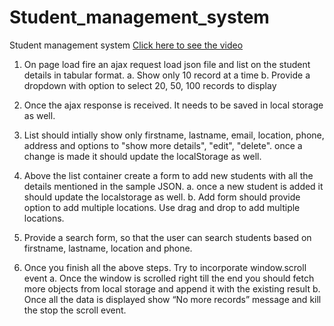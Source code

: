 # Student_management_system
 Student management system [Click here to see the video](https://www.youtube.com/watch?v=5omp_eLevbE)

1.	 On page load fire an ajax request load json file and list on the student details in tabular format.
 a.	Show only 10 record at a time
 b.	Provide a dropdown with option to select 20, 50, 100 records to display

2.	Once the ajax response is received. It needs to be saved in local storage as well.

3.	List should intially show only firstname, lastname, email, location, phone, address and options to "show more details", "edit", "delete". once a change is made it should update the localStorage as well.

4.	Above the list container create a form to add new students with all the details mentioned in the sample JSON.
  a.	once a new student is added it should update the localstorage as well.
  b.	Add form should provide option to add multiple locations. Use drag and drop to add multiple locations.

5.	Provide a search form, so that the user can search students based on firstname, lastname, location and phone.

6.	Once you finish all the above steps. Try to incorporate window.scroll event
 a.	Once the window is scrolled right till the end you should fetch more objects from local storage and append it with the existing result
 b.	Once all the data is displayed show “No more records” message and kill the stop the scroll event.
